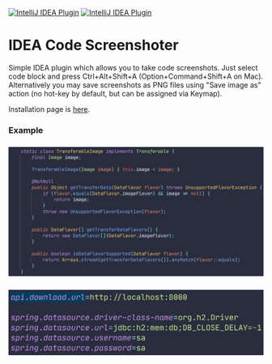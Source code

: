 [![IntelliJ IDEA Plugin](https://img.shields.io/jetbrains/plugin/v/9406-code-screenshots?label=plugin&logo=intellij-idea)](https://plugins.jetbrains.com/plugin/9406-code-screenshots/)
[![IntelliJ IDEA Plugin](https://img.shields.io/jetbrains/plugin/d/9406-code-screenshots?logo=intellij-idea)](https://plugins.jetbrains.com/plugin/9406-code-screenshots/)

IDEA Code Screenshoter
===

Simple IDEA plugin which allows you to take code screenshots. Just select code block and press Ctrl+Alt+Shift+A (Option+Command+Shift+A
on Mac). Alternatively you may save screenshots as PNG files using "Save image as" action (no hot-key by default, but can be assigned via Keymap).

Installation page is [here](https://plugins.jetbrains.com/idea/plugin/9406-code-screenshots).

### Example
<h3 align=center><img src="screenshots/code_screenshot_1.png" width=600></h3>
<h3 align=center><img src="screenshots/code_screenshot_2.png" width=600></h3>
